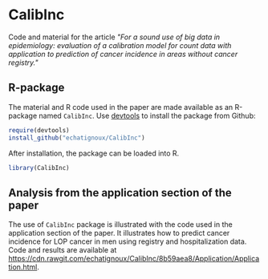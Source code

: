 CalibInc
========

Code and material for the article *"For a sound use of big data in epidemiology: evaluation of a calibration model for count data with application to prediction of cancer incidence in areas without cancer registry."*

R-package
---------

The material and R code used in the paper are made available as an R-package named `CalibInc`. Use [devtools](https://github.com/hadley/devtools) to install the package from Github:

``` r
require(devtools)
install_github("echatignoux/CalibInc")
```

After installation, the package can be loaded into R.

``` r
library(CalibInc)
```

Analysis from the application section of the paper
--------------------------------------------------

The use of `CalibInc` package is illustrated with the code used in the
application section of the paper. It illustrates how to predict cancer
incidence for LOP cancer in men using registry and hospitalization
data. Code and results are available at
<https://cdn.rawgit.com/echatignoux/CalibInc/8b59aea8/Application/Application.html>.
